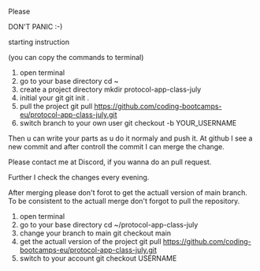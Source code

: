 Please

DON'T PANIC :-)

starting instruction

(you can copy the commands to terminal)

1. open terminal
2. go to your base directory
   cd ~
3. create a project directory
   mkdir protocol-app-class-july
4. initial your git
   git init .
5. pull the project
   git pull https://github.com/coding-bootcamps-eu/protocol-app-class-july.git
6. switch branch to your own user
   git checkout -b YOUR_USERNAME

Then u can write your parts as u do it normaly and push it. At github I see a new commit and after controll the commit I can merge the change.

Please contact me at Discord, if you wanna do an pull request.

Further I check the changes every evening.

After merging please don't forot to get the actuall version of main branch.
To be consistent to the actuall merge don't forgot to pull the repository.

1. open terminal
2. go to your base directory
   cd ~/protocol-app-class-july
3. change your branch to main
   git checkout main
4. get the actuall version of the project
   git pull https://github.com/coding-bootcamps-eu/protocol-app-class-july.git
5. switch to your account
   git checkout USERNAME
